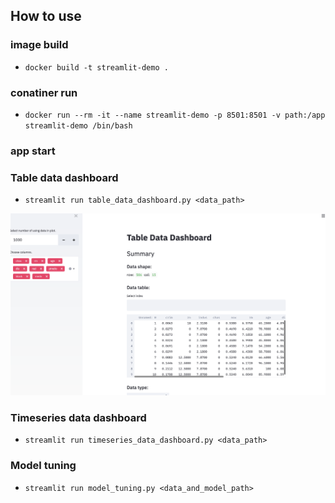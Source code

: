 ## How to use 

### image build

- `docker build -t streamlit-demo .`

### conatiner run 

- `docker run --rm -it --name streamlit-demo -p 8501:8501 -v path:/app streamlit-demo /bin/bash`

### app start

### Table data dashboard
- `streamlit run table_data_dashboard.py <data_path>`

![](https://raw.githubusercontent.com/RottenFruits/streamlit-demo/master/png/ss-2020-08-22%209.29.13.png)

### Timeseries data dashboard
- `streamlit run timeseries_data_dashboard.py <data_path>`

### Model tuning
- `streamlit run model_tuning.py <data_and_model_path>`